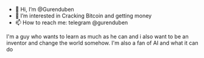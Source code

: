 - 👋 Hi, I’m @Gurenduben
- 👀 I’m interested in Cracking Bitcoin and getting money
- 📫 How to reach me: telegram @gurenduben

I'm a guy who wants to learn as much as he can and i also want to be an inventor and change the world somehow. I'm also a fan of AI and what it can do
